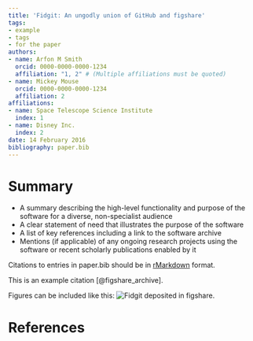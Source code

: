 ```yaml
---
title: 'Fidgit: An ungodly union of GitHub and figshare'
tags:
- example
- tags
- for the paper
authors:
- name: Arfon M Smith
  orcid: 0000-0000-0000-1234
  affiliation: "1, 2" # (Multiple affiliations must be quoted)
- name: Mickey Mouse
  orcid: 0000-0000-0000-1234
  affiliation: 2
affiliations:
- name: Space Telescope Science Institute
  index: 1
- name: Disney Inc.
  index: 2
date: 14 February 2016
bibliography: paper.bib
---
```


# Summary

- A summary describing the high-level functionality and purpose of the software
for a diverse, non-specialist audience
- A clear statement of need that illustrates the purpose of the software
- A list of key references including a link to the software archive
- Mentions (if applicable) of any ongoing research projects using the software
or recent scholarly publications enabled by it

Citations to entries in paper.bib should be in
[rMarkdown](http://rmarkdown.rstudio.com/authoring_bibliographies_and_citations.html)
format.

This is an example citation [@figshare_archive].

Figures can be included like this: ![Fidgit deposited in figshare.](figshare_article.png)

# References